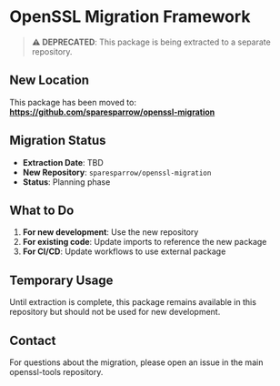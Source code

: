 # OpenSSL Migration Framework

> **⚠️ DEPRECATED**: This package is being extracted to a separate repository.

## New Location

This package has been moved to: **https://github.com/sparesparrow/openssl-migration**

## Migration Status

- **Extraction Date**: TBD
- **New Repository**: `sparesparrow/openssl-migration`
- **Status**: Planning phase

## What to Do

1. **For new development**: Use the new repository
2. **For existing code**: Update imports to reference the new package
3. **For CI/CD**: Update workflows to use external package

## Temporary Usage

Until extraction is complete, this package remains available in this repository but should not be used for new development.

## Contact

For questions about the migration, please open an issue in the main openssl-tools repository.